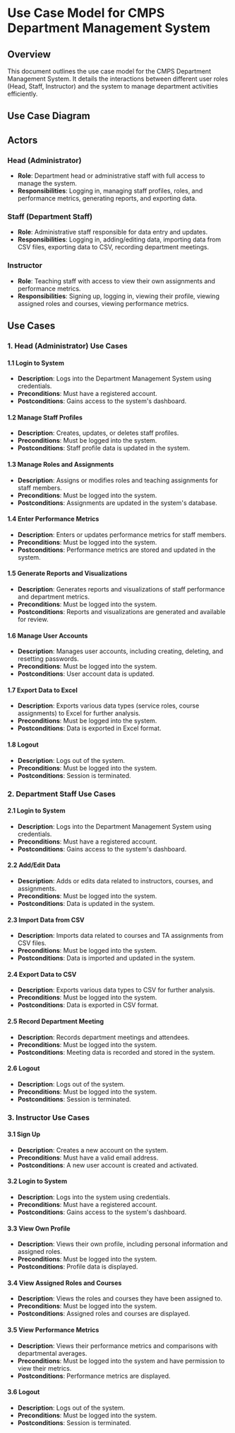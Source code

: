 
# Use Case Model for CMPS Department Management System

## Overview

This document outlines the use case model for the CMPS Department Management System. It details the interactions between different user roles (Head, Staff, Instructor) and the system to manage department activities efficiently.

## Use Case Diagram


## Actors

### Head (Administrator)
- **Role**: Department head or administrative staff with full access to manage the system.
- **Responsibilities**: Logging in, managing staff profiles, roles, and performance metrics, generating reports, and exporting data.

### Staff (Department Staff)
- **Role**: Administrative staff responsible for data entry and updates.
- **Responsibilities**: Logging in, adding/editing data, importing data from CSV files, exporting data to CSV, recording department meetings.

### Instructor
- **Role**: Teaching staff with access to view their own assignments and performance metrics.
- **Responsibilities**: Signing up, logging in, viewing their profile, viewing assigned roles and courses, viewing performance metrics.

## Use Cases

### 1. Head (Administrator) Use Cases

#### 1.1 Login to System
- **Description**: Logs into the Department Management System using credentials.
- **Preconditions**: Must have a registered account.
- **Postconditions**: Gains access to the system's dashboard.

#### 1.2 Manage Staff Profiles
- **Description**: Creates, updates, or deletes staff profiles.
- **Preconditions**: Must be logged into the system.
- **Postconditions**: Staff profile data is updated in the system.

#### 1.3 Manage Roles and Assignments
- **Description**: Assigns or modifies roles and teaching assignments for staff members.
- **Preconditions**: Must be logged into the system.
- **Postconditions**: Assignments are updated in the system's database.

#### 1.4 Enter Performance Metrics
- **Description**: Enters or updates performance metrics for staff members.
- **Preconditions**: Must be logged into the system.
- **Postconditions**: Performance metrics are stored and updated in the system.

#### 1.5 Generate Reports and Visualizations
- **Description**: Generates reports and visualizations of staff performance and department metrics.
- **Preconditions**: Must be logged into the system.
- **Postconditions**: Reports and visualizations are generated and available for review.

#### 1.6 Manage User Accounts
- **Description**: Manages user accounts, including creating, deleting, and resetting passwords.
- **Preconditions**: Must be logged into the system.
- **Postconditions**: User account data is updated.

#### 1.7 Export Data to Excel
- **Description**: Exports various data types (service roles, course assignments) to Excel for further analysis.
- **Preconditions**: Must be logged into the system.
- **Postconditions**: Data is exported in Excel format.

#### 1.8 Logout
- **Description**: Logs out of the system.
- **Preconditions**: Must be logged into the system.
- **Postconditions**: Session is terminated.

### 2. Department Staff Use Cases

#### 2.1 Login to System
- **Description**: Logs into the Department Management System using credentials.
- **Preconditions**: Must have a registered account.
- **Postconditions**: Gains access to the system's dashboard.

#### 2.2 Add/Edit Data
- **Description**: Adds or edits data related to instructors, courses, and assignments.
- **Preconditions**: Must be logged into the system.
- **Postconditions**: Data is updated in the system.

#### 2.3 Import Data from CSV
- **Description**: Imports data related to courses and TA assignments from CSV files.
- **Preconditions**: Must be logged into the system.
- **Postconditions**: Data is imported and updated in the system.

#### 2.4 Export Data to CSV
- **Description**: Exports various data types to CSV for further analysis.
- **Preconditions**: Must be logged into the system.
- **Postconditions**: Data is exported in CSV format.

#### 2.5 Record Department Meeting
- **Description**: Records department meetings and attendees.
- **Preconditions**: Must be logged into the system.
- **Postconditions**: Meeting data is recorded and stored in the system.

#### 2.6 Logout
- **Description**: Logs out of the system.
- **Preconditions**: Must be logged into the system.
- **Postconditions**: Session is terminated.

### 3. Instructor Use Cases

#### 3.1 Sign Up
- **Description**: Creates a new account on the system.
- **Preconditions**: Must have a valid email address.
- **Postconditions**: A new user account is created and activated.

#### 3.2 Login to System
- **Description**: Logs into the system using credentials.
- **Preconditions**: Must have a registered account.
- **Postconditions**: Gains access to the system's dashboard.

#### 3.3 View Own Profile
- **Description**: Views their own profile, including personal information and assigned roles.
- **Preconditions**: Must be logged into the system.
- **Postconditions**: Profile data is displayed.

#### 3.4 View Assigned Roles and Courses
- **Description**: Views the roles and courses they have been assigned to.
- **Preconditions**: Must be logged into the system.
- **Postconditions**: Assigned roles and courses are displayed.

#### 3.5 View Performance Metrics
- **Description**: Views their performance metrics and comparisons with departmental averages.
- **Preconditions**: Must be logged into the system and have permission to view their metrics.
- **Postconditions**: Performance metrics are displayed.

#### 3.6 Logout
- **Description**: Logs out of the system.
- **Preconditions**: Must be logged into the system.
- **Postconditions**: Session is terminated.

